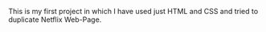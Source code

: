 This is my first project in which I have used just HTML and CSS and tried to duplicate Netflix Web-Page.
